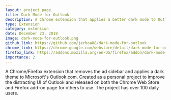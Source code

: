 ```yaml
---
layout: project_page
title: Dark Mode for Outlook
description: A Chrome extension that applies a better dark mode to Outlook and removes the ad sidebar
type: Extension
category: extension
date: December 23, 2018
image: dark-mode-for-outlook.png
github_link: https://github.com/jerboa88/dark-mode-for-outlook
chrome_link: https://chrome.google.com/webstore/detail/dark-mode-for-outlook/kjfbefcenipnnpbcbbklcidpjiamlcpl
firefox_link: https://addons.mozilla.org/en-US/firefox/addon/dark-mode-for-outlook/
importance: 2
---
```

A Chrome/Firefox extension that removes the ad sidebar and applies a dark theme to Microsoft's
Outlook.com. Created as a personal project to improve the distracting UI of Outlook and released on
both the Chrome Web Store and Firefox add-on page for others to use. The project has over 100 daily
users.
